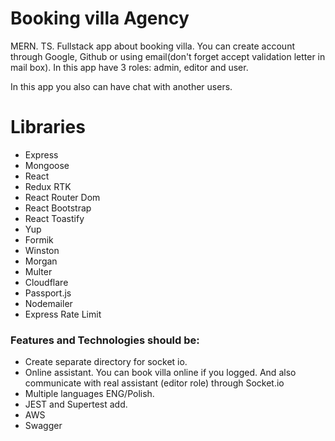 # Booking villa Agency

MERN. TS. Fullstack app about booking villa. You can create account through Google, Github or using email(don't forget accept validation letter in mail box). In this app have 3 roles: admin, editor and user. 

In this app you also can have chat with another users.

# Libraries 


- Express 
- Mongoose
- React
- Redux RTK
- React Router Dom
- React Bootstrap
- React Toastify
- Yup
- Formik
- Winston
- Morgan
- Multer
- Cloudflare 
- Passport.js
- Nodemailer
- Express Rate Limit


### Features and Technologies should be:
- Create separate directory for socket io.
- Online assistant. You can book villa online if you logged. And also communicate with real assistant (editor role) through  Socket.io
- Multiple languages ENG/Polish.
- JEST and Supertest add.
- AWS
- Swagger